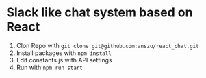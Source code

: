 # Slack like chat system based on React

1. Clon Repo with ```git clone git@github.com:anszu/react_chat.git```
2. Install packages with ```npm install```
3. Edit constants.js with API settings
4. Run with ```npm run start```

